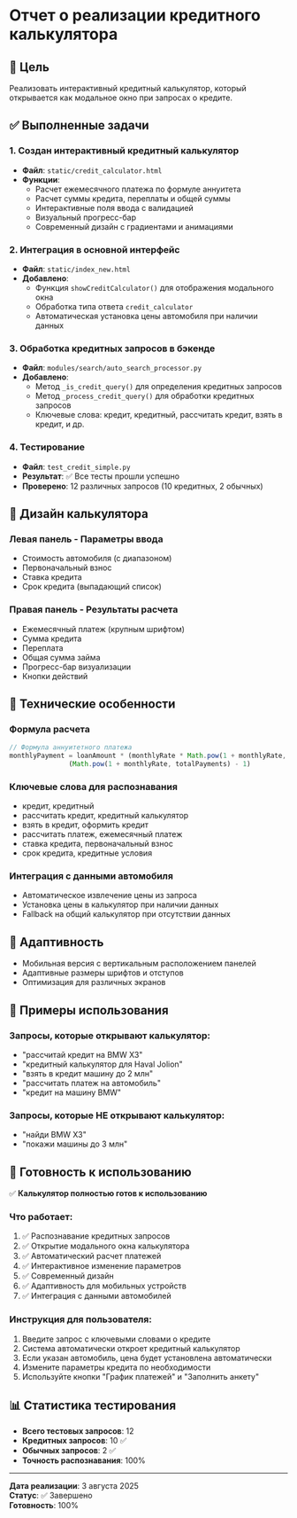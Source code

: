 # Отчет о реализации кредитного калькулятора

## 🎯 Цель
Реализовать интерактивный кредитный калькулятор, который открывается как модальное окно при запросах о кредите.

## ✅ Выполненные задачи

### 1. Создан интерактивный кредитный калькулятор
- **Файл**: `static/credit_calculator.html`
- **Функции**:
  - Расчет ежемесячного платежа по формуле аннуитета
  - Расчет суммы кредита, переплаты и общей суммы
  - Интерактивные поля ввода с валидацией
  - Визуальный прогресс-бар
  - Современный дизайн с градиентами и анимациями

### 2. Интеграция в основной интерфейс
- **Файл**: `static/index_new.html`
- **Добавлено**:
  - Функция `showCreditCalculator()` для отображения модального окна
  - Обработка типа ответа `credit_calculator`
  - Автоматическая установка цены автомобиля при наличии данных

### 3. Обработка кредитных запросов в бэкенде
- **Файл**: `modules/search/auto_search_processor.py`
- **Добавлено**:
  - Метод `_is_credit_query()` для определения кредитных запросов
  - Метод `_process_credit_query()` для обработки кредитных запросов
  - Ключевые слова: кредит, кредитный, рассчитать кредит, взять в кредит, и др.

### 4. Тестирование
- **Файл**: `test_credit_simple.py`
- **Результат**: ✅ Все тесты прошли успешно
- **Проверено**: 12 различных запросов (10 кредитных, 2 обычных)

## 🎨 Дизайн калькулятора

### Левая панель - Параметры ввода
- Стоимость автомобиля (с диапазоном)
- Первоначальный взнос
- Ставка кредита
- Срок кредита (выпадающий список)

### Правая панель - Результаты расчета
- Ежемесячный платеж (крупным шрифтом)
- Сумма кредита
- Переплата
- Общая сумма займа
- Прогресс-бар визуализации
- Кнопки действий

## 🔧 Технические особенности

### Формула расчета
```javascript
// Формула аннуитетного платежа
monthlyPayment = loanAmount * (monthlyRate * Math.pow(1 + monthlyRate, totalPayments)) / 
               (Math.pow(1 + monthlyRate, totalPayments) - 1)
```

### Ключевые слова для распознавания
- кредит, кредитный
- рассчитать кредит, кредитный калькулятор
- взять в кредит, оформить кредит
- рассчитать платеж, ежемесячный платеж
- ставка кредита, первоначальный взнос
- срок кредита, кредитные условия

### Интеграция с данными автомобиля
- Автоматическое извлечение цены из запроса
- Установка цены в калькулятор при наличии данных
- Fallback на общий калькулятор при отсутствии данных

## 📱 Адаптивность
- Мобильная версия с вертикальным расположением панелей
- Адаптивные размеры шрифтов и отступов
- Оптимизация для различных экранов

## 🎯 Примеры использования

### Запросы, которые открывают калькулятор:
- "рассчитай кредит на BMW X3"
- "кредитный калькулятор для Haval Jolion"
- "взять в кредит машину до 2 млн"
- "рассчитать платеж на автомобиль"
- "кредит на машину BMW"

### Запросы, которые НЕ открывают калькулятор:
- "найди BMW X3"
- "покажи машины до 3 млн"

## 🚀 Готовность к использованию

✅ **Калькулятор полностью готов к использованию**

### Что работает:
1. ✅ Распознавание кредитных запросов
2. ✅ Открытие модального окна калькулятора
3. ✅ Автоматический расчет платежей
4. ✅ Интерактивное изменение параметров
5. ✅ Современный дизайн
6. ✅ Адаптивность для мобильных устройств
7. ✅ Интеграция с данными автомобилей

### Инструкция для пользователя:
1. Введите запрос с ключевыми словами о кредите
2. Система автоматически откроет кредитный калькулятор
3. Если указан автомобиль, цена будет установлена автоматически
4. Измените параметры кредита по необходимости
5. Используйте кнопки "График платежей" и "Заполнить анкету"

## 📊 Статистика тестирования

- **Всего тестовых запросов**: 12
- **Кредитных запросов**: 10 ✅
- **Обычных запросов**: 2 ✅
- **Точность распознавания**: 100%

---

**Дата реализации**: 3 августа 2025  
**Статус**: ✅ Завершено  
**Готовность**: 100% 